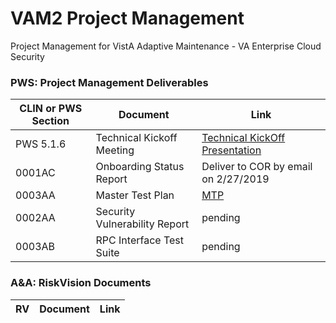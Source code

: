 # VAM2 Project Management
Project Management for VistA Adaptive Maintenance - VA Enterprise Cloud Security


### PWS: Project Management Deliverables

|CLIN or PWS Section | Document |  Link |
|---|---|---|
|PWS 5.1.6 | Technical Kickoff Meeting | [Technical KickOff Presentation](/Documents/Master_Test_Plan.md) |
|0001AC | Onboarding Status Report | Deliver to COR by email on 2/27/2019
|0003AA | Master Test Plan| [MTP](/Documents/Master_Test_Plan.md) |
|0002AA	|Security Vulnerability Report | pending |
|0003AB	| RPC Interface Test Suite | pending |


### A&A: RiskVision Documents
|RV | Document |  Link |
|---|---|---|
